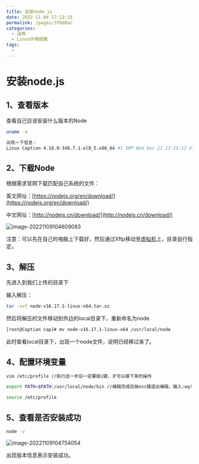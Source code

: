 ```yaml
---
title: 安装node.js
date: 2022-11-04 17:13:33
permalink: /pages/3fbd8a/
categories: 
  - 运维
  - Linux环境搭建
tags: 
  - 
---
```


# 安装node.js

## 1、查看版本

查看自己应该安装什么版本的Node

```bash
uname -a

出现一下信息：
Linux Captian 4.18.0-348.7.1.el8_5.x86_64 #1 SMP Wed Dec 22 13:25:12 UTC 2021 x86_64 x86_64 x86_64 GNU/Linux
```

## 2、下载Node

根据需求官网下载匹配自己系统的文件：

英文网址：[https://nodejs.org/en/download/](https://nodejs.org/en/download/)

中文网址：[http://nodejs.cn/download/](http://nodejs.cn/download/)

![image-20221109104609083](https://pic.zhaotu.me/2023/03/05/imagec4221d44d6a7b00e.png)



注意：可以先在自己的电脑上下载好，然后通过Xftp移动至[虚拟机](https://so.csdn.net/so/search?q=虚拟机&spm=1001.2101.3001.7020)上，目录自行指定。

## 3、解压

先进入到我们上传的目录下

输入解压：

```bash
tar -xvf node-v16.17.1-linux-x64.tar.xz 
```

然后将解压的文件移动到外边的local目录下，重新命名为node

```bash
[root@Captian cap]# mv node-v16.17.1-linux-x64 /usr/local/node
```

此时查看local目录下，出现一个node文件，说明已经移过来了。

## 4、配置环境变量

```bash
vim /etc/profile //执行这一步后一定要按i键，才可以接下来的操作

export PATH=$PATH:/usr/local/node/bin //编辑完成后按esc键退出编辑，输入:wq!保存，/usr/local/node/bin为node转移后的文件路径

source /etc/profile
```

## 5、查看是否安装成功

```bash
node -v
```

![image-20221109104754054](https://pic.zhaotu.me/2023/03/05/imagecb7b46a2d52edda6.png)

出现版本信息表示安装成功。

















